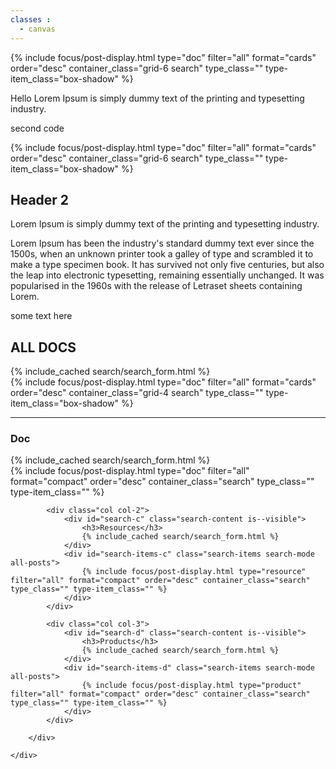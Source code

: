 ```yaml
---
classes :
  - canvas
---
```

<div class="boxed-s">
{% include focus/post-display.html type="doc" filter="all" format="cards" order="desc" container_class="grid-6 search" type_class="" type-item_class="box-shadow" %}     
</div>


Hello Lorem Ipsum is simply dummy text of the printing and typesetting industry.
    
second code
<div class="boxed-s">
{% include focus/post-display.html type="doc" filter="all" format="cards" order="desc" container_class="grid-6 search" type_class="" type-item_class="box-shadow" %}     
</div>

<section markdown="1">
    
## Header 2
Lorem Ipsum is simply dummy text of the printing and typesetting industry.

Lorem Ipsum has been the industry's standard dummy text ever since the 1500s, when an unknown printer took a galley of type and scrambled it to make a type specimen book. It has survived not only five centuries, but also the leap into electronic typesetting, remaining essentially unchanged. It was popularised in the 1960s with the release of Letraset sheets containing Lorem.
</section>

some text here

<section class="boxed-s">
    <h2>ALL DOCS</h2>
    <div id="search-default" class="search-content is--visible">
        {% include_cached search/search_form.html %}
    </div>
    <div id="search-items-default" class="search-items search-mode all-posts">            
        {% include focus/post-display.html type="doc" filter="all" format="cards" order="desc" container_class="grid-4 search" type_class="" type-item_class="box-shadow" %}     
    </div>
</section>

<hr>

<div class="boxed-s">
    <div class="grid-3">
        <div>
            <div class="col col-1">
                <div id="search-b" class="search-content is--visible">
                    <h3>Doc</h3>
                    {% include_cached search/search_form.html %}
                </div>
                <div id="search-items-b" class="search-items search-mode all-posts">            
                    {% include focus/post-display.html type="doc" filter="all" format="compact" order="desc" container_class="search" type_class="" type-item_class="" %}                                    
                </div>            
            </div>
            
            <div class="col col-2">
                <div id="search-c" class="search-content is--visible">
                    <h3>Resources</h3>
                    {% include_cached search/search_form.html %}
                </div>
                <div id="search-items-c" class="search-items search-mode all-posts">            
                    {% include focus/post-display.html type="resource" filter="all" format="compact" order="desc" container_class="search" type_class="" type-item_class="" %}                                    
                </div>       
            </div>
            
            <div class="col col-3">
                <div id="search-d" class="search-content is--visible">
                    <h3>Products</h3>
                    {% include_cached search/search_form.html %}
                </div>
                <div id="search-items-d" class="search-items search-mode all-posts">            
                    {% include focus/post-display.html type="product" filter="all" format="compact" order="desc" container_class="search" type_class="" type-item_class="" %}                                    
                </div>       
            </div>
            
        </div>
        
    </div>

</div>